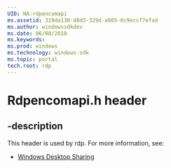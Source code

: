```yaml
---
UID: NA:rdpencomapi
ms.assetid: 319da130-d8d3-329d-a985-0c9eccf7efad
ms.author: windowssdkdev
ms.date: 06/08/2018
ms.keywords: 
ms.prod: windows
ms.technology: windows-sdk
ms.topic: portal
tech.root: rdp
---
```


# Rdpencomapi.h header


## -description


This header is used by rdp. For more information, see:

- [Windows Desktop Sharing](../_rdp/index.md)